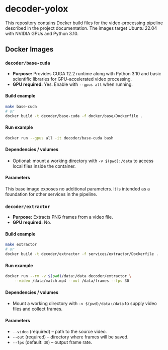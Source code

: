# decoder-yolox

This repository contains Docker build files for the video-processing pipeline described in the project documentation. The images target Ubuntu 22.04 with NVIDIA GPUs and Python 3.10.

## Docker Images

### `decoder/base-cuda`
- **Purpose:** Provides CUDA 12.2 runtime along with Python 3.10 and basic scientific libraries for GPU-accelerated video processing.
- **GPU required:** Yes. Enable with `--gpus all` when running.

#### Build example
```bash
make base-cuda
# or
docker build -t decoder/base-cuda -f docker/base/Dockerfile .
```

#### Run example
```bash
docker run --gpus all -it decoder/base-cuda bash
```

#### Dependencies / volumes
- Optional: mount a working directory with `-v $(pwd):/data` to access local files inside the container.

#### Parameters
This base image exposes no additional parameters. It is intended as a foundation for other services in the pipeline.

### `decoder/extractor`
- **Purpose:** Extracts PNG frames from a video file.
- **GPU required:** No.

#### Build example
```bash
make extractor
# or
docker build -t decoder/extractor -f services/extractor/Dockerfile .
```

#### Run example
```bash
docker run --rm -v $(pwd)/data:/data decoder/extractor \
    --video /data/match.mp4 --out /data/frames --fps 30
```

#### Dependencies / volumes
- Mount a working directory with `-v $(pwd)/data:/data` to supply video
  files and collect frames.

#### Parameters
- `--video` (required) – path to the source video.
- `--out` (required) – directory where frames will be saved.
- `--fps` (default: `30`) – output frame rate.

